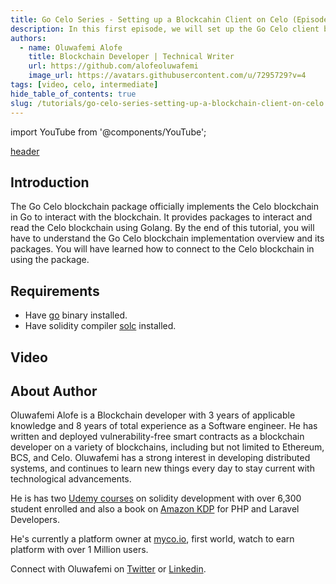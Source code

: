 ```yaml
---
title: Go Celo Series - Setting up a Blockcahin Client on Celo (Episode 1)
description: In this first episode, we will set up the Go Celo client by cloning it, exploring the packages that are present in it, and using the ethclient package to create a client connection.
authors:
  - name: Oluwafemi Alofe
    title: Blockchain Developer | Technical Writer
    url: https://github.com/alofeoluwafemi
    image_url: https://avatars.githubusercontent.com/u/7295729?v=4
tags: [video, celo, intermediate]
hide_table_of_contents: true
slug: /tutorials/go-celo-series-setting-up-a-blockchain-client-on-celo
---
```


import YouTube from '@components/YouTube';

[header](../../src/data-tutorials/showcase/intermediate/go-celo-series-setting-up-a-blockchain-client-on-celo.png)



## Introduction

The Go Celo blockchain package officially implements the Celo blockchain in Go to interact with the blockchain. It provides packages to interact and read the Celo blockchain using Golang. By the end of this tutorial, you will have to understand the Go Celo blockchain implementation overview and its packages. You will have learned how to connect to the Celo blockchain in using the package.

## Requirements

- Have [go](https://go.dev/doc/install) binary installed.
- Have solidity compiler [solc](https://docs.soliditylang.org/en/v0.8.17/installing-solidity.html) installed.

## Video 

<YouTube videoId="ZpWLdkSTyyc"/>

## About Author

Oluwafemi Alofe is a Blockchain developer with 3 years of applicable knowledge and 8 years of total experience as a Software engineer. He has written and deployed vulnerability-free smart contracts as a blockchain developer on a variety of blockchains, including but not limited to Ethereum, BCS, and Celo. Oluwafemi has a strong interest in developing distributed systems, and continues to learn new things every day to stay current with technological advancements.

He is has two [Udemy courses](https://www.udemy.com/user/alofeoluwafemi) on solidity development with over 6,300 student enrolled and also a book on [Amazon KDP](https://www.amazon.com/Beginning-PHP-Laravel-approach-Inventory-ebook/dp/B086434XWV) for PHP and Laravel Developers.

He's currently a platform owner at [myco.io](https://myco.io), first world, watch to earn platform with over 1 Million users.

Connect with Oluwafemi on [Twitter](https://twitter.com/alofeoluwafemi_) or [Linkedin](https://www.linkedin.com/in/oluwafemialofe).
